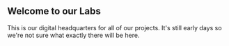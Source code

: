 ## Welcome to our Labs

This is our digital headquarters for all of our projects. It's still early days so we're not sure what exactly there will be here.
